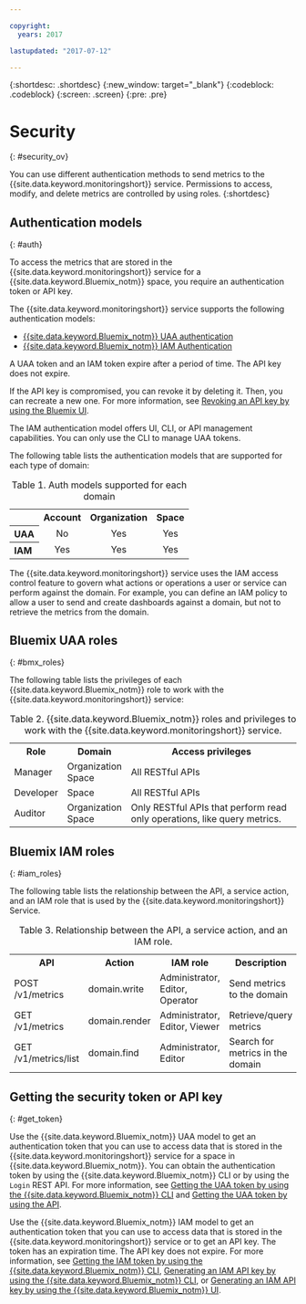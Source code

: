 ```yaml
---

copyright:
  years: 2017

lastupdated: "2017-07-12"

---
```



{:shortdesc: .shortdesc}
{:new_window: target="_blank"}
{:codeblock: .codeblock}
{:screen: .screen}
{:pre: .pre}


# Security
{: #security_ov}

You can use different authentication methods to send metrics to the {{site.data.keyword.monitoringshort}} service. Permissions to access, modify, and delete metrics are controlled by using roles.
{:shortdesc}

   
## Authentication models
{: #auth}

To access the metrics that are stored in the {{site.data.keyword.monitoringshort}} service for a {{site.data.keyword.Bluemix_notm}} space, you require an authentication token or API key. 

The {{site.data.keyword.monitoringshort}} service supports the following authentication models:

* [{{site.data.keyword.Bluemix_notm}} UAA authentication](/docs/services/cloud-monitoring/security/auth_uaa.html#auth_uaa)
* [{{site.data.keyword.Bluemix_notm}} IAM Authentication](/docs/services/cloud-monitoring/security/auth_iam.html#auth_iam)

A UAA token and an IAM token expire after a period of time. The API key does not expire. 

If the API key is compromised, you can revoke it by deleting it. Then, you can recreate a new one. For more information, see [Revoking an API key by using the Bluemix UI](/docs/services/cloud-monitoring/security/auth_iam.html#revoke_ui). 

The IAM authentication model offers UI, CLI, or API management capabilities. You can only use the CLI to manage UAA tokens.

The following table lists the authentication models that are supported for each type of domain:

<table>
  <caption>Table 1. Auth models supported for each domain</caption>
  <tr>
    <th></th>
	<th align="right">Account</th>
    <th align="right">Organization</th>
    <th align="right">Space</th>	
  </tr>
  <tr>
    <th align="left">UAA</th>
	<td align="center">No</td>
	<td align="center">Yes</td>
	<td align="center">Yes</td>
  </tr>
  <tr>
    <th align="left">IAM</th>
	<td align="center">Yes</td>
	<td align="center">Yes</td>
	<td align="center">Yes</td>
  </tr>
</table>

The {{site.data.keyword.monitoringshort}} service uses the IAM access control feature to govern what actions or operations a user or service can perform against the domain. For example, you can define an IAM policy to allow a user to send and create dashboards against a domain, but not to retrieve the metrics from the domain.



## Bluemix UAA roles
{: #bmx_roles}

The following table lists the privileges of each {{site.data.keyword.Bluemix_notm}} role to work with the {{site.data.keyword.monitoringshort}} service:

<table>
  <caption>Table 2. {{site.data.keyword.Bluemix_notm}} roles and privileges to work with the {{site.data.keyword.monitoringshort}} service.</caption>
  <tr>
    <th>Role</th>
	<th>Domain</th>
	<th>Access privileges</th>
  </tr>
  <tr>
    <td>Manager</td>
	<td>Organization <br>Space</td>
	<td>All RESTful APIs</td>
  </tr>
  <tr>
    <td>Developer</td>
	<td>Space</td>
	<td>All RESTful APIs</td>
  </tr>
  <tr>
    <td>Auditor</td>
	<td>Organization <br>Space</td>
	<td>Only RESTful APIs that perform read only operations, like query metrics.</td>
  </tr>
</table>


## Bluemix IAM roles
{: #iam_roles}

The following table lists the relationship between the API, a service action, and an IAM role that is used by the {{site.data.keyword.monitoringshort}} Service.

<table>
  <caption>Table 3. Relationship between the API, a service action, and an IAM role. </caption>
  <tr>
    <th>API</th>
	<th>Action</th>
	<th>IAM role</th>
	<th>Description</th>
  </tr>
  <tr>
    <td>POST /v1/metrics</td>
    <td>domain.write</td>
	<td>Administrator, Editor, Operator</td>
	<td>Send metrics to the domain</td>
  </tr>
  <tr>
    <td>GET /v1/metrics</td>
    <td>domain.render</td>
	<td>Administrator, Editor, Viewer</td>
	<td>Retrieve/query metrics</td>
  </tr>
  <tr>
    <td>GET /v1/metrics/list</td>
    <td>domain.find</td>
	<td>Administrator, Editor</td>
	<td>Search for metrics in the domain</td>
  </tr>
</table>

## Getting the security token or API key
{: #get_token}

Use the {{site.data.keyword.Bluemix_notm}} UAA model to get an authentication token that you can use to access data that is stored in the {{site.data.keyword.monitoringshort}} service for a space in {{site.data.keyword.Bluemix_notm}}. You can obtain the authentication token by using the {{site.data.keyword.Bluemix_notm}} CLI or by using the `Login` REST API. For more information, see [Getting the UAA token by using the {{site.data.keyword.Bluemix_notm}} CLI](/docs/services/cloud-monitoring/security/auth_uaa.html#auth_cli) and [Getting the UAA token by using the API](/docs/services/cloud-monitoring/security/auth_uaa.html#auth_api).

Use the {{site.data.keyword.Bluemix_notm}} IAM model to get an authentication token that you can use to access data that is stored in the {{site.data.keyword.monitoringshort}} service or to get an API key. The token has an expiration time. The API key does not expire. For more information, see [Getting the IAM token by using the {{site.data.keyword.Bluemix_notm}} CLI](/docs/services/cloud-monitoring/security/auth_iam.html#iam_token_cli), [Generating an IAM API key by using the {{site.data.keyword.Bluemix_notm}} CLI](/docs/services/cloud-monitoring/security/auth_iam.html#iam_apikey_cli), or [Generating an IAM API key by using the {{site.data.keyword.Bluemix_notm}} UI](/docs/services/cloud-monitoring/security/auth_iam.html#iam_apikey_ui).



